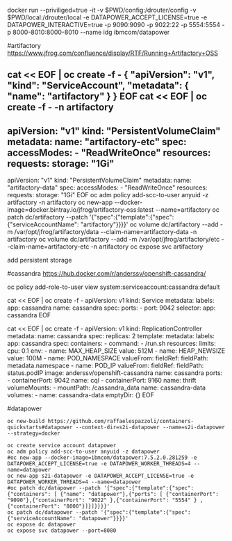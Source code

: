 


 docker run --priviliged=true -it -v $PWD/config:/drouter/config -v $PWD/local:/drouter/local -e DATAPOWER_ACCEPT_LICENSE=true -e DATAPOWER_INTERACTIVE=true -p 9090:9090 -p 9022:22 -p 5554:5554 -p 8000-8010:8000-8010 --name idg ibmcom/datapower
 
 
#artifactory
https://www.jfrog.com/confluence/display/RTF/Running+Artifactory+OSS 
 
cat << EOF | oc create -f - 
{
  "apiVersion": "v1",
  "kind": "ServiceAccount",
  "metadata": {
    "name": "artifactory"
  }
}
EOF
cat << EOF  | oc create -f - -n artifactory
---
apiVersion: "v1"
kind: "PersistentVolumeClaim"
metadata:
  name: "artifactory-etc"
spec:
  accessModes:
    - "ReadWriteOnce"
  resources:
    requests:
      storage: "1Gi"
---
apiVersion: "v1"
kind: "PersistentVolumeClaim"
metadata:
  name: "artifactory-data"
spec:
  accessModes:
    - "ReadWriteOnce"
  resources:
    requests:
      storage: "1Gi"
EOF
oc adm policy add-scc-to-user anyuid -z artifactory -n artifactory
oc new-app --docker-image=docker.bintray.io/jfrog/artifactory-oss:latest --name=artifactory
oc patch dc/artifactory --patch '{"spec":{"template":{"spec":{"serviceAccountName": "artifactory"}}}}'
oc volume dc/artifactory --add -m /var/opt/jfrog/artifactory/data --claim-name=artifactory-data -n artifactory
oc volume dc/artifactory --add -m /var/opt/jfrog/artifactory/etc --claim-name=artifactory-etc -n artifactory
oc expose svc artifactory

add persistent storage

#cassandra
https://hub.docker.com/r/anderssv/openshift-cassandra/

oc policy add-role-to-user view system:serviceaccount:cassandra:default

cat << EOF | oc create -f -
apiVersion: v1
kind: Service
metadata:
  labels:
    app: cassandra
  name: cassandra
spec:
  ports:
    - port: 9042
  selector:
    app: cassandra
EOF

cat << EOF | oc create -f -
apiVersion: v1
kind: ReplicationController
metadata:
  name: cassandra
spec:
  replicas: 2
  template:
    metadata:
      labels:
        app: cassandra
    spec:
      containers:
        - command:
            - /run.sh
          resources:
            limits:
              cpu: 0.1
          env:
            - name: MAX_HEAP_SIZE
              value: 512M
            - name: HEAP_NEWSIZE
              value: 100M
            - name: POD_NAMESPACE
              valueFrom:
                fieldRef:
                  fieldPath: metadata.namespace
            - name: POD_IP
              valueFrom:
                fieldRef:
                  fieldPath: status.podIP
          image: anderssv/openshift-cassandra
          name: cassandra
          ports:
            - containerPort: 9042
              name: cql
            - containerPort: 9160
              name: thrift
          volumeMounts:
            - mountPath: /cassandra_data
              name: cassandra-data
      volumes:
        - name: cassandra-data
          emptyDir: {}
EOF

#datapower


```
oc new-build https://github.com/raffaelespazzoli/containers-quickstarts#datapower --context-dir=s2i-datapower --name=s2i-datapower --strategy=docker

oc create service account datapower
oc adm policy add-scc-to-user anyuid -z datapower
#oc new-app --docker-image=ibmcom/datapower:7.5.2.0.281259 -e DATAPOWER_ACCEPT_LICENSE=true -e DATAPOWER_WORKER_THREADS=4 --name=datapower
oc new-app s2i-datapower -e DATAPOWER_ACCEPT_LICENSE=true -e DATAPOWER_WORKER_THREADS=4 --name=datapower
#oc patch dc/datapower --patch '{"spec":{"template":{"spec":{"containers": [ {"name": "datapower"},{"ports": [ {"containerPort": "9090"},{"containerPort": "9022" },{"containerPort": "5554" } ,{"containerPort": "8000"}]}]}}}}'
oc patch dc/datapower --patch '{"spec":{"template":{"spec":{"serviceAccountName": "datapower"}}}}'
oc expose dc datapower
oc expose svc datapower --port=8080
```

